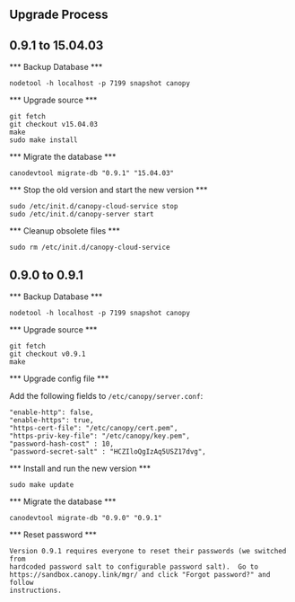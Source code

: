 Upgrade Process
-------------------------------------------------------------------------------

0.9.1 to 15.04.03
-------------------------------------------------------------------------------
*** Backup Database ***

    nodetool -h localhost -p 7199 snapshot canopy

*** Upgrade source ***

    git fetch
    git checkout v15.04.03
    make
    sudo make install

*** Migrate the database ***

    canodevtool migrate-db "0.9.1" "15.04.03"

*** Stop the old version and start the new version ***

    sudo /etc/init.d/canopy-cloud-service stop
    sudo /etc/init.d/canopy-server start

*** Cleanup obsolete files ***

    sudo rm /etc/init.d/canopy-cloud-service

0.9.0 to 0.9.1
-------------------------------------------------------------------------------

*** Backup Database ***

    nodetool -h localhost -p 7199 snapshot canopy

*** Upgrade source ***

    git fetch
    git checkout v0.9.1
    make

*** Upgrade config file ***

Add the following fields to `/etc/canopy/server.conf`:

    "enable-http": false,
    "enable-https": true,
    "https-cert-file": "/etc/canopy/cert.pem",
    "https-priv-key-file": "/etc/canopy/key.pem",
    "password-hash-cost" : 10,
    "password-secret-salt" : "HCZIloQgIzAq5USZ17dvg",

*** Install and run the new version ***

    sudo make update

*** Migrate the database ***

    canodevtool migrate-db "0.9.0" "0.9.1"

*** Reset password ***

    Version 0.9.1 requires everyone to reset their passwords (we switched from
    hardcoded password salt to configurable password salt).  Go to
    https://sandbox.canopy.link/mgr/ and click "Forgot password?" and follow
    instructions.
